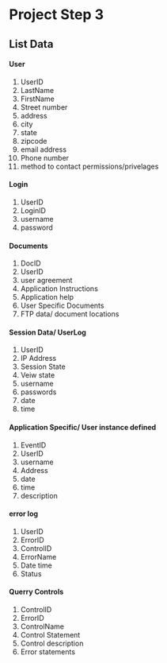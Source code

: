 # Project Step 3
## List Data

#### User
1. UserID
2. LastName
3. FirstName
4. Street number
5. address
6. city
7. state
8. zipcode
9. email address
10. Phone number
11. method to contact
permissions/privelages

#### Login
1. UserID
2. LoginID
3. username
4. password

#### Documents
1.  DocID
2. UserID
3. user agreement
4. Application Instructions
5. Application help
6. User Specific Documents
7. FTP data/ document locations

#### Session Data/ UserLog
1. UserID
2. IP Address
3. Session State
4. Veiw state
5. username
6. passwords
7. date
8. time

#### Application Specific/ User instance defined
1. EventID
2. UserID
3. username
4. Address
5. date
6. time
7. description

#### error log
1. UserID
2. ErrorID
3. ControlID
4. ErrorName
5. Date time
6. Status

#### Querry Controls
1. ControlID
2. ErrorID
3. ControlName
4. Control Statement
5. Control description
6. Error statements
